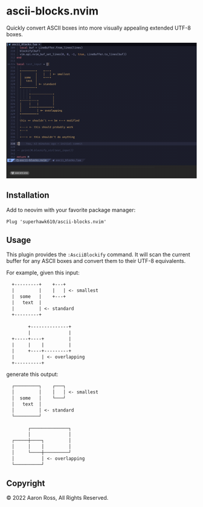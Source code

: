 # ascii-blocks.nvim

Quickly convert ASCII boxes into more visually appealing extended UTF-8 boxes.

![demo](./assets/demo.gif)

## Installation

Add to neovim with your favorite package manager:

```vim
Plug 'superhawk610/ascii-blocks.nvim'
```

## Usage

This plugin provides the `:AsciiBlockify` command. It will scan the current
buffer for any ASCII boxes and convert them to their UTF-8 equivalents.

For example, given this input:

```plain
  +---------+    +---+
  |         |    |   | <- smallest
  |  some   |    +---+
  |   text  |
  |         | <- standard
  +---------+

        +--------------+
        |              |
  +-----+----+         |
  |     |    |         |
  |     +----+---------+
  |          | <- overlapping
  +----------+
```

generate this output:

```plain
  ┌─────────┐    ┌───┐
  │         │    │   │ <- smallest
  │  some   │    └───┘
  │   text  │
  │         │ <- standard
  └─────────┘

        ┌──────────────┐
        │              │
  ┌─────┼────┐         │
  │     │    │         │
  │     └────┼─────────┘
  │          │ <- overlapping
  └──────────┘
```

## Copyright

&copy; 2022 Aaron Ross, All Rights Reserved.
